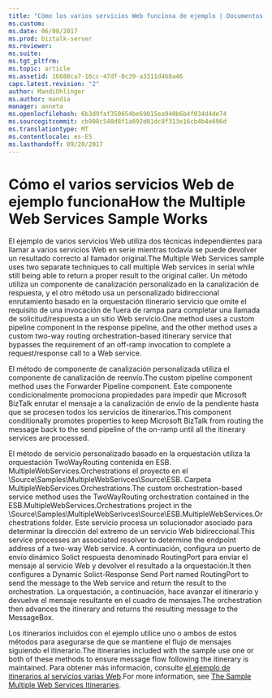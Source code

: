 ```yaml
---
title: "Cómo los varios servicios Web funciona de ejemplo | Documentos de Microsoft"
ms.custom: 
ms.date: 06/08/2017
ms.prod: biztalk-server
ms.reviewer: 
ms.suite: 
ms.tgt_pltfrm: 
ms.topic: article
ms.assetid: 16680ca7-16cc-47df-8c39-a3311d468a46
caps.latest.revision: "2"
author: MandiOhlinger
ms.author: mandia
manager: anneta
ms.openlocfilehash: 6b3d9faf350654be69015ea940b6b4f034d4de74
ms.sourcegitcommit: cb908c540d8f1a692d01dc8f313e16cb4b4e696d
ms.translationtype: MT
ms.contentlocale: es-ES
ms.lasthandoff: 09/20/2017
---
```

# <a name="how-the-multiple-web-services-sample-works"></a><span data-ttu-id="a0f01-102">Cómo el varios servicios Web de ejemplo funciona</span><span class="sxs-lookup"><span data-stu-id="a0f01-102">How the Multiple Web Services Sample Works</span></span>
<span data-ttu-id="a0f01-103">El ejemplo de varios servicios Web utiliza dos técnicas independientes para llamar a varios servicios Web en serie mientras todavía se puede devolver un resultado correcto al llamador original.</span><span class="sxs-lookup"><span data-stu-id="a0f01-103">The Multiple Web Services sample uses two separate techniques to call multiple Web services in serial while still being able to return a proper result to the original caller.</span></span> <span data-ttu-id="a0f01-104">Un método utiliza un componente de canalización personalizado en la canalización de respuesta, y el otro método usa un personalizado bidireccional enrutamiento basado en la orquestación itinerario servicio que omite el requisito de una invocación de fuera de rampa para completar una llamada de solicitud/respuesta a un sitio Web servicio.</span><span class="sxs-lookup"><span data-stu-id="a0f01-104">One method uses a custom pipeline component in the response pipeline, and the other method uses a custom two-way routing orchestration-based itinerary service that bypasses the requirement of an off-ramp invocation to complete a request/response call to a Web service.</span></span>  
  
 <span data-ttu-id="a0f01-105">El método de componente de canalización personalizada utiliza el componente de canalización de reenvío.</span><span class="sxs-lookup"><span data-stu-id="a0f01-105">The custom pipeline component method uses the Forwarder Pipeline component.</span></span> <span data-ttu-id="a0f01-106">Este componente condicionalmente promociona propiedades para impedir que Microsoft BizTalk enrutar el mensaje a la canalización de envío de la pendiente hasta que se procesen todos los servicios de itinerarios.</span><span class="sxs-lookup"><span data-stu-id="a0f01-106">This component conditionally promotes properties to keep Microsoft BizTalk from routing the message back to the send pipeline of the on-ramp until all the itinerary services are processed.</span></span>  
  
 <span data-ttu-id="a0f01-107">El método de servicio personalizado basado en la orquestación utiliza la orquestación TwoWayRouting contenida en ESB. MultipleWebServices.Orchestrations el proyecto en el \Source\Samples\MultipleWebSerivces\Source\ESB. Carpeta MultipleWebServices.Orchestrations.</span><span class="sxs-lookup"><span data-stu-id="a0f01-107">The custom orchestration-based service method uses the TwoWayRouting orchestration contained in the ESB.MultipleWebServices.Orchestrations project in the \Source\Samples\MultipleWebSerivces\Source\ESB.MultipleWebServices.Orchestrations folder.</span></span> <span data-ttu-id="a0f01-108">Este servicio procesa un solucionador asociado para determinar la dirección del extremo de un servicio Web bidireccional.</span><span class="sxs-lookup"><span data-stu-id="a0f01-108">This service processes an associated resolver to determine the endpoint address of a two-way Web service.</span></span> <span data-ttu-id="a0f01-109">A continuación, configura un puerto de envío dinámico Solict respuesta denominado RoutingPort para enviar el mensaje al servicio Web y devolver el resultado a la orquestación.</span><span class="sxs-lookup"><span data-stu-id="a0f01-109">It then configures a Dynamic Solict-Response Send Port named RoutingPort to send the message to the Web service and return the result to the orchestration.</span></span> <span data-ttu-id="a0f01-110">La orquestación, a continuación, hace avanzar el itinerario y devuelve el mensaje resultante en el cuadro de mensajes.</span><span class="sxs-lookup"><span data-stu-id="a0f01-110">The orchestration then advances the itinerary and returns the resulting message to the MessageBox.</span></span>  
  
 <span data-ttu-id="a0f01-111">Los itinerarios incluidos con el ejemplo utilice uno o ambos de estos métodos para asegurarse de que se mantiene el flujo de mensajes siguiendo el itinerario.</span><span class="sxs-lookup"><span data-stu-id="a0f01-111">The itineraries included with the sample use one or both of these methods to ensure message flow following the itinerary is maintained.</span></span> <span data-ttu-id="a0f01-112">Para obtener más información, consulte [el ejemplo de itinerarios al servicios varias Web](../esb-toolkit/the-sample-multiple-web-services-itineraries.md).</span><span class="sxs-lookup"><span data-stu-id="a0f01-112">For more information, see [The Sample Multiple Web Services Itineraries](../esb-toolkit/the-sample-multiple-web-services-itineraries.md).</span></span>